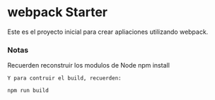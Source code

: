# webpack Starter

Este es el proyecto inicial para crear apliaciones utilizando webpack.

### Notas
Recuerden reconstruir los modulos de Node
npm install

```
Y para contruir el build, recuerden:

npm run build
```